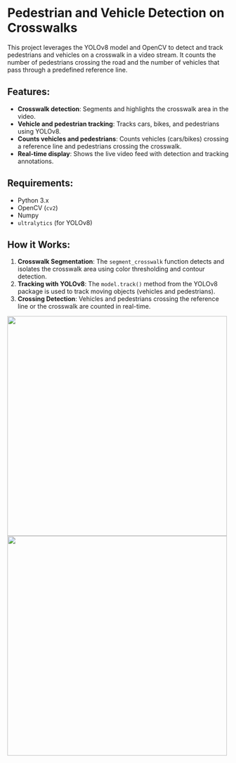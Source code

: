 # Pedestrian and Vehicle Detection on Crosswalks

This project leverages the YOLOv8 model and OpenCV to detect and track pedestrians and vehicles on a crosswalk in a video stream. It counts the number of pedestrians crossing the road and the number of vehicles that pass through a predefined reference line.

## Features:
- **Crosswalk detection**: Segments and highlights the crosswalk area in the video.
- **Vehicle and pedestrian tracking**: Tracks cars, bikes, and pedestrians using YOLOv8.
- **Counts vehicles and pedestrians**: Counts vehicles (cars/bikes) crossing a reference line and pedestrians crossing the crosswalk.
- **Real-time display**: Shows the live video feed with detection and tracking annotations.

## Requirements:
- Python 3.x
- OpenCV (`cv2`)
- Numpy
- `ultralytics` (for YOLOv8)

## How it Works:
1. **Crosswalk Segmentation**: The `segment_crosswalk` function detects and isolates the crosswalk area using color thresholding and contour detection.
2. **Tracking with YOLOv8**: The `model.track()` method from the YOLOv8 package is used to track moving objects (vehicles and pedestrians).
3. **Crossing Detection**: Vehicles and pedestrians crossing the reference line or the crosswalk are counted in real-time.


<img src="https://github.com/user-attachments/assets/3b06801d-28c5-49ae-a147-750c96192dde" width="500" />

<img src="https://github.com/user-attachments/assets/837b88cb-ffdf-497f-928a-3b7f29620e6e" width="500" />
